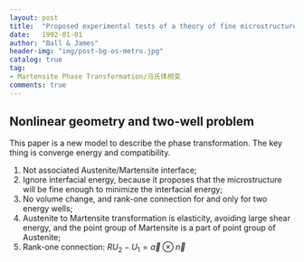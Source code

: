 ```yaml
---
layout: post
title:  "Proposed experimental tests of a theory of fine microstructure and the two-welL problem"
date:   1992-01-01
author: "Ball & James"
header-img: "img/post-bg-os-metro.jpg"
catalog: true
tag:
- Martensite Phase Transformation/马氏体相变
comments: true
---
```

Nonlinear geometry and two-well problem
-----------
This paper is a new model to describe the phase transformation. The key thing is converge energy and compatibility.

1. Not associated Austenite/Martensite interface;
2. Ignore interfacial energy, because it proposes that the microstructure will be fine enough to minimize the interfacial energy;
3. No volume change, and rank-one connection for and only for two energy wells;
4. Austenite to Martensite transformation is elasticity, avoiding large shear energy, and the point group of Martensite is a part of point group of Austenite;
5. Rank-one connection: $RU_2-U_1 = \vec{a} \otimes \vec{n}$


